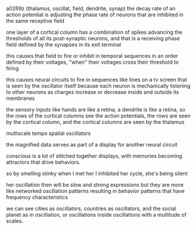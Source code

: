 a0269z
(thalamus, oscillat, field, dendrite, synap)
the decay rate of an action potential is adjusting the phase rate of neurons that are inhibited in the same receptive field

one layer of a cortical column has a combination of spikes advancing the thresholds of all its post-synaptic neurons, and that is a receiving phase field defined by the synapses in its exit terminal

this causes that field to fire or inhibit in temporal sequences in an order defined by their voltages, "when" their voltages cross their threshold to firing

this causes neural circuits to fire in sequences like lines on a tv screen that is seen by the oscillator itself because each neuron is mechanically listening to other neurons as charges increase or decrease inside and outside its membranes

the sensory inputs like hands are like a retina, a dendrite is like a retina, so the rows of the cortical columns see the action potentials, the rows are seen by the cortical column, and the cortical columns are seen by the thalamus

mutliscale tempo spatial oscillators

the magnified data serves as part of a display for another neural circuit

conscious is a lot of stitched together displays, with memories becoming attractors that drive behaviors.

so by smelling stinky when I met her I inhibited her cycle, she's being silent

her oscillation then will be slow and strong
expressions but they are more like networked oscillation patterns resulting in behavior patterns that have frequency characteristics

we can see cities as oscillators, countries as oscillators, and the social planet as in oscillation, or oscillations inside oscillations with a multitude of scales.
